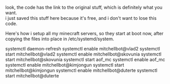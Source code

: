 look, the code has the link to the original stuff, which is definitely what you want.  
i just saved this stuff here because it's free, and i don't want to lose this code.

Here's how i setup all my minecraft servers, so they start at boot now, after copying the files into place in /etc/systemd/system.


  systemctl daemon-refresh
  systemctl enable mitchellbot@vlad2
  systemctl start mitchellbot@vlad2
  systemctl enable mitchellbot@skovunia
  systemctl start mitchellbot@skovunia
  systemctl start aof_mc
  systemctl enable aof_mc
  systemctl enable mitchellbot@kimjongun
  systemctl start mitchellbot@kimjongun
  systemctl enable mitchellbot@duterte
  systemctl start mitchellbot@duterte

